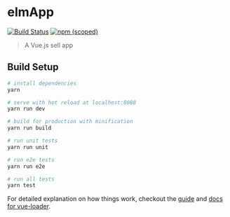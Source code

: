 # elmApp
[![Build Status](https://travis-ci.org/VarAndrewChen/vue2.0-elm-App.svg?branch=master)](https://travis-ci.org/VarAndrewChen/vue2.0-elm-App)
[![npm (scoped)](https://img.shields.io/npm/v/@cycle/core.svg)](https://github.com/VarAndrewChen/vue2.0-elm-App)

> A Vue.js sell app

## Build Setup

``` bash
# install dependencies
yarn

# serve with hot reload at localhost:8080
yarn run dev

# build for production with minification
yarn run build

# run unit tests
yarn run unit

# run e2e tests
yarn run e2e

# run all tests
yarn test
```

For detailed explanation on how things work, checkout the [guide](http://vuejs-templates.github.io/webpack/) and [docs for vue-loader](http://vuejs.github.io/vue-loader).
